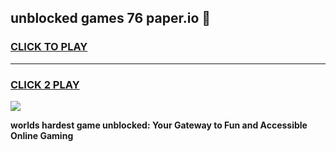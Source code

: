 
## unblocked games 76 paper.io 👋
<h3>
<a href="https://premium.freeplayer.one?title=unblocked_games_76_paper.io&ref=13F">CLICK TO PLAY</a></h3>
<hr>

<h3>
<a href="https://premium.freeplayer.one?title=unblocked_games_76_paper.io&ref=13F">CLICK 2 PLAY</a>
  
</h3>

<a href="https://premium.freeplayer.one?title=unblocked_games_76_paper.io&ref=12F/"><img src="https://clearcache.store/games.png"></a>


**worlds hardest game unblocked: Your Gateway to Fun and Accessible Online Gaming**
